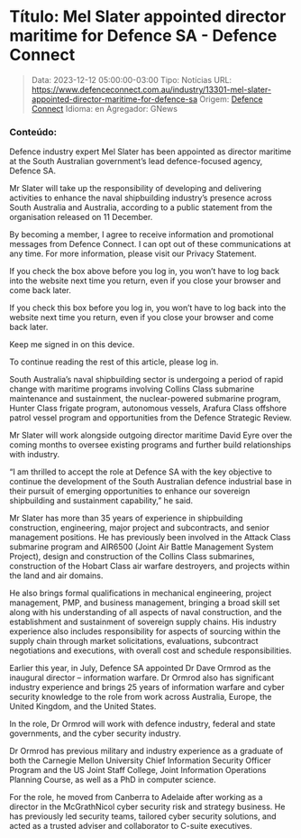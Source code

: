 # Título: Mel Slater appointed director maritime for Defence SA - Defence Connect

>Data: 2023-12-12 05:00:00-03:00
>Tipo: Notícias
>URL: https://www.defenceconnect.com.au/industry/13301-mel-slater-appointed-director-maritime-for-defence-sa
>Origem: [Defence Connect](https://www.defenceconnect.com.au)
>Idioma: en
>Agregador: GNews

### Conteúdo:

Defence industry expert Mel Slater has been appointed as director maritime at the South Australian government’s lead defence-focused agency, Defence SA.

Mr Slater will take up the responsibility of developing and delivering activities to enhance the naval shipbuilding industry’s presence across South Australia and Australia, according to a public statement from the organisation released on 11 December.

By becoming a member, I agree to receive information and promotional messages from Defence Connect. I can opt out of these communications at any time. For more information, please visit our Privacy Statement.

If you check the box above before you log in, you won’t have to log back into the website next time you return, even if you close your browser and come back later.

If you check this box before you log in, you won’t have to log back into the website next time you return, even if you close your browser and come back later.

Keep me signed in on this device.

To continue reading the rest of this article, please log in.

South Australia’s naval shipbuilding sector is undergoing a period of rapid change with maritime programs involving Collins Class submarine maintenance and sustainment, the nuclear-powered submarine program, Hunter Class frigate program, autonomous vessels, Arafura Class offshore patrol vessel program and opportunities from the Defence Strategic Review.

Mr Slater will work alongside outgoing director maritime David Eyre over the coming months to oversee existing programs and further build relationships with industry.

“I am thrilled to accept the role at Defence SA with the key objective to continue the development of the South Australian defence industrial base in their pursuit of emerging opportunities to enhance our sovereign shipbuilding and sustainment capability,” he said.

Mr Slater has more than 35 years of experience in shipbuilding construction, engineering, major project and subcontracts, and senior management positions. He has previously been involved in the Attack Class submarine program and AIR6500 (Joint Air Battle Management System Project), design and construction of the Collins Class submarines, construction of the Hobart Class air warfare destroyers, and projects within the land and air domains.

He also brings formal qualifications in mechanical engineering, project management, PMP, and business management, bringing a broad skill set along with his understanding of all aspects of naval construction, and the establishment and sustainment of sovereign supply chains. His industry experience also includes responsibility for aspects of sourcing within the supply chain through market solicitations, evaluations, subcontract negotiations and executions, with overall cost and schedule responsibilities.

Earlier this year, in July, Defence SA appointed Dr Dave Ormrod as the inaugural director – information warfare. Dr Ormrod also has significant industry experience and brings 25 years of information warfare and cyber security knowledge to the role from work across Australia, Europe, the United Kingdom, and the United States.

In the role, Dr Ormrod will work with defence industry, federal and state governments, and the cyber security industry.

Dr Ormrod has previous military and industry experience as a graduate of both the Carnegie Mellon University Chief Information Security Officer Program and the US Joint Staff College, Joint Information Operations Planning Course, as well as a PhD in computer science.

For the role, he moved from Canberra to Adelaide after working as a director in the McGrathNicol cyber security risk and strategy business. He has previously led security teams, tailored cyber security solutions, and acted as a trusted adviser and collaborator to C-suite executives.
